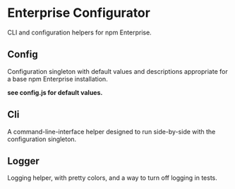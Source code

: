 # Enterprise Configurator

CLI and configuration helpers for npm Enterprise.

## Config

Configuration singleton with default values and descriptions appropriate for a
base npm Enterprise installation.

__see config.js for default values.__

## Cli

A command-line-interface helper designed to run side-by-side with the configuration
singleton.

## Logger

Logging helper, with pretty colors, and a way to turn off logging in tests.

